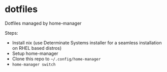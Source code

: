 # dotfiles

Dotfiles managed by home-manager

Steps: 
- Install nix (use Determinate Systems installer for a seamless installation on RHEL based distros)
- Setup home-manager
- Clone this repo to `~/.config/home-manager`
- `home-manager switch`
